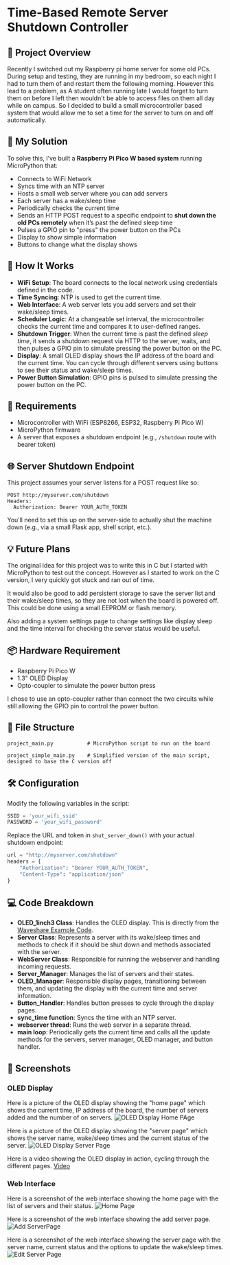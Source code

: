 # Time-Based Remote Server Shutdown Controller

## 📘 Project Overview

Recently I switched out my Raspberry pi home server for some old PCs. During setup and testing, they are running in my bedroom, so each night I had to turn them of and restart them the following morning. However this lead to a problem, as A student often running late I would forget to turn them on before I left then wouldn't be able to access files on them all day while on campus. So I decided to build a small microcontroller based system that would allow me to set a time for the server to turn on and off automatically.

## 🚀 My Solution

To solve this, I’ve built a **Raspberry Pi Pico W based system** running MicroPython that:
- Connects to WiFi Network
- Syncs time with an NTP server
- Hosts a small web server where you can add servers
- Each server has a wake/sleep time
- Periodically checks the current time
- Sends an HTTP POST request to a specific endpoint to **shut down the old PCs remotely** when it’s past the defined sleep time
- Pulses a GPIO pin to "press" the power button on the PCs
- Display to show simple information
- Buttons to change what the display shows

## 🧠 How It Works

- **WiFi Setup**: The board connects to the local network using credentials defined in the code.
- **Time Syncing**: NTP is used to get the current time.
- **Web Interface**: A web server lets you add servers and set their wake/sleep times.
- **Scheduler Logic**: At a changeable set interval, the microcontroller checks the current time and compares it to user-defined ranges.
- **Shutdown Trigger**: When the current time is past the defined *sleep time*, it sends a shutdown request via HTTP to the server, waits, and then pulses a GPIO pin to simulate pressing the power button on the PC.
- **Display**: A small OLED display shows the IP address of the board and the current time. You can cycle through different servers using buttons to see their status and wake/sleep times.
- **Power Button Simulation**: GPIO pins is pulsed to simulate pressing the power button on the PC.

## 🔧 Requirements

- Microcontroller with WiFi (ESP8266, ESP32, Raspberry Pi Pico W)
- MicroPython firmware
- A server that exposes a shutdown endpoint (e.g., `/shutdown` route with bearer token)

## 🌐 Server Shutdown Endpoint

This project assumes your server listens for a POST request like so:

```
POST http://myserver.com/shutdown
Headers:
  Authorization: Bearer YOUR_AUTH_TOKEN
```

You’ll need to set this up on the server-side to actually shut the machine down (e.g., via a small Flask app, shell script, etc.).

## 💡 Future Plans

The original idea for this project was to write this in C but I started with MicroPython to test out the concept. However as I started to work on the C version, I very quickly got stuck and ran out of time.

It would also be good to add persistent storage to save the server list and their wake/sleep times, so they are not lost when the board is powered off. This could be done using a small EEPROM or flash memory.

Also adding a system settings page to change settings like display sleep and the time interval for checking the server status would be useful.

## 📦 Hardware Requirement
- Raspberry Pi Pico W
- 1.3" OLED Display
- Opto-coupler to simulate the power button press

I chose to use an opto-coupler rather than connect the two circuits while still allowing the GPIO pin to control the power button.

## 📁 File Structure

```
project_main.py           # MicroPython script to run on the board

project_simple_main.py    # Simplified version of the main script, designed to base the C version off
```

## 🛠️ Configuration

Modify the following variables in the script:

```python
SSID = 'your_wifi_ssid'
PASSWORD = 'your_wifi_password'

```

Replace the URL and token in `shut_server_down()` with your actual shutdown endpoint:

```python
url = "http://myserver.com/shutdown"
headers = {
    "Authorization": "Bearer YOUR_AUTH_TOKEN",
    "Content-Type": "application/json"
}
```

## 💻 Code Breakdown

- **OLED_1inch3 Class**: Handles the OLED display. This is directly from the [Waveshare Example Code](https://www.waveshare.com/wiki/Pico-OLED-1.3).
- **Server Class**: Represents a server with its wake/sleep times and methods to check if it should be shut down and methods associated with the server.
- **WebServer Class**: Responsible for running the webserver and handling incoming requests.
- **Server_Manager**: Manages the list of servers and their states.
- **OLED_Manager**: Responsible display pages, transitioning between them, and updating the display with the current time and server information.
- **Button_Handler**: Handles button presses to cycle through the display pages.
- **sync_time function**: Syncs the time with an NTP server.
- **webserver thread**: Runs the web server in a separate thread.
- **main loop**: Periodically gets the current time and calls all the update methods for the servers, server manager, OLED manager, and button handler.


## 📸 Screenshots
### OLED Display
Here is a picture of the OLED display showing the "home page" which shows the current time, IP address of the board, the number of servers added and the number of on servers.
![OLED Display Home PAge](PXL_20250514_171357423.MP.jpg)

Here is a picture of the OLED display showing the "server page" which shows the server name, wake/sleep times and the current status of the server.
![OLED Display Server Page](PXL_20250514_171359994.jpg)

Here is a video showing the OLED display in action, cycling through the different pages. [Video](https://youtu.be/HXzGBh8EG5U)


### Web Interface
Here is a screenshot of the web interface showing the home page with the list of servers and their status.
![Home Page](image.png)

Here is a screenshot of the web interface showing the add server page.
![Add ServerPage](image-1.png)

Here is a screenshot of the web interface showing the server page with the server name, current status and the options to update the wake/sleep times.
![Edit Server Page](image-2.png)

